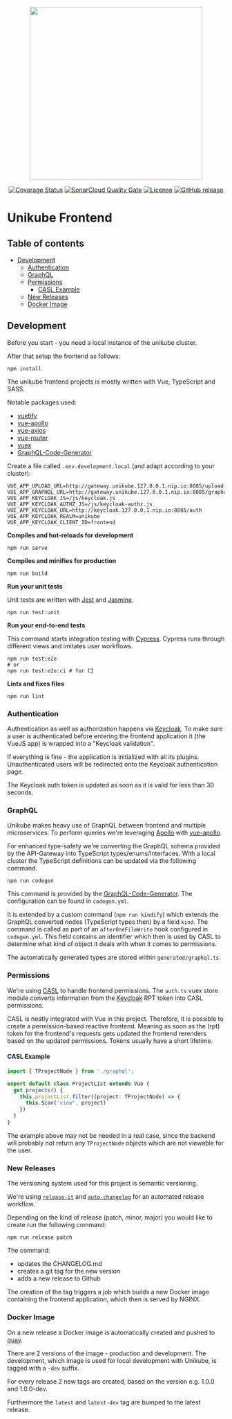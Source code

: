 
<p align="center">
  <img src="https://raw.githubusercontent.com/unikubehq/frontend/main/project_logo.png" width="400">
</p>
<p align="center">
  <a href="https://coveralls.io/github/unikubehq/frontend?branch=main"><img alt="Coverage Status" src="https://coveralls.io/repos/github/unikubehq/frontend/badge.svg?branch=main"></a>
  <a href="https://sonarcloud.io/dashboard?id=unikubehq_frontend"><img alt="SonarCloud Quality Gate" src="https://sonarcloud.io/api/project_badges/measure?project=unikubehq_frontend&metric=alert_status"></a>
  <a href="https://raw.githubusercontent.com/unikubehq/frontend/main/LICENSE"><img alt="License" src="https://img.shields.io/badge/License-Apache%202.0-blue.svg"></a>
  <a href="https://github.com/unikubehq/frontend/releases"><img alt="GitHub release" src="https://img.shields.io/github/release/unikubehq/frontend.svg"></a>
</p>

# Unikube Frontend

## Table of contents

* [Development](#development)
  * [Authentication](#authentication)
  * [GraphQL](#graphql)
  * [Permissions](#permissions)
      * [CASL Example](#example-casl)
  * [New Releases](#new-releases)
  * [Docker Image](#docker-image)

## Development

Before you start - you need a local instance of the unikube cluster.

After that setup the frontend as follows:

```
npm install
```

The unikube frontend projects is mostly written with Vue, TypeScript and SASS. 

Notable packages used:

- [vuetify](https://vuetifyjs.com/)  
- [vue-apollo](https://apollo.vuejs.org/)
- [vue-axios](https://www.npmjs.com/package/vue-axios/)
- [vue-router](https://router.vuejs.org/)
- [vuex](https://vuex.vuejs.org/)
- [GraphQL-Code-Generator](https://www.graphql-code-generator.com/)


Create a file called `.env.development.local` (and adapt according to your cluster):
```dotenv
VUE_APP_UPLOAD_URL=http://gateway.unikube.127.0.0.1.nip.io:8085/upload
VUE_APP_GRAPHQL_URL=http://gateway.unikube.127.0.0.1.nip.io:8085/graphql
VUE_APP_KEYCLOAK_JS=/js/keycloak.js
VUE_APP_KEYCLOAK_AUTHZ_JS=/js/keycloak-authz.js
VUE_APP_KEYCLOAK_URL=http://keycloak.127.0.0.1.nip.io:8085/auth
VUE_APP_KEYCLOAK_REALM=unikube
VUE_APP_KEYCLOAK_CLIENT_ID=frontend
```

**Compiles and hot-reloads for development**
```shell
npm run serve
```

**Compiles and minifies for production**
```shell
npm run build
```

**Run your unit tests**

Unit tests are written with [Jest](https://jestjs.io/) and [Jasmine](https://jasmine.github.io/).

```shell
npm run test:unit
```

**Run your end-to-end tests**

This command starts integration testing with [Cypress](https://www.cypress.io/). Cypress
runs through different views and imitates user workflows.
```shell
npm run test:e2e
# or
npm run test:e2e:ci # for CI
```

**Lints and fixes files**
```shell
npm run lint
```

### Authentication

Authentication as well as authorization happens via [Keycloak](https://www.keycloak.org/).
To make sure a user is authenticated before entering the frontend application
it (the VueJS app) is wrapped into a "Keycloak validation".

If everything is fine - the application is initialized with all its plugins.
Unauthenticated users will be redirected onto the Keycloak authentication page.

The Keycloak auth token is updated as soon as it is valid for less than 30 seconds.


### GraphQL

Unikube makes heavy use of GraphQL between frontend and multiple 
microservices. To perform queries we're leveraging [Apollo](https://www.apollographql.com/)
with [vue-apollo](https://apollo.vuejs.org/). 

For enhanced type-safety we're converting the GraphQL schema provided
by the API-Gateway into TypeScript types/enums/interfaces. With a local
cluster the TypeScript definitions can be updated via the following command.

```shell
npm run codegen
```

This command is provided by the [GraphQL-Code-Generator](https://www.graphql-code-generator.com/).
The configuration can be found in `codegen.yml`.

It is extended by a custom command (`npm run kindify`) which extends
the GraphQL converted nodes (TypeScript types then) by a field `kind`. The command
is called as part of an `afterOneFileWrite` hook configured in `codegen.yml`.
This field contains an identifier which then is used by CASL to determine
what kind of object it deals with when it comes to permissions.

The automatically generated types are stored within `generated/graphql.ts`.

### Permissions
We're using [CASL](https://casl.js.org/) to handle frontend permissions. 
The `auth.ts` vuex store module converts information from the [Keycloak](https://www.keycloak.org/)
RPT token into CASL permissions.

CASL is neatly integrated with Vue in this project. Therefore, it is possible
to create a permission-based reactive frontend. Meaning as soon as the (rpt)
token for the frontend's requests gets updated the frontend rerenders based
on the updated permissions. Tokens usually have a short lifetime.

#### CASL Example

```typescript
import { TProjectNode } from './graphql';

export default class ProjectList extends Vue {
  get projects() {
    this.projectList.filter((project: TProjectNode) => {
      this.$can('view', project)
    })
  }
}
```

The example above may not be needed in a real case, since the backend
will probably not return any `TProjectNode` objects which are not viewable
for the user.

### New Releases

The versioning system used for this project is semantic versioning.

We're using [`release-it`](https://www.npmjs.com/package/release-it) and
[`auto-changelog`](https://www.npmjs.com/package/auto-changelog) for an automated release workflow.

Depending on the kind of release (patch, minor, major) you would like to create run the following
command:

```shell
npm run release patch
```

The command:
- updates the CHANGELOG.md
- creates a git tag for the new version
- adds a new release to Github
  
The creation of the tag triggers a job which builds a new Docker image  containing the 
frontend application, which then is served by NGINX.

### Docker Image

On a new release a Docker image is automatically created and pushed to
[quay](https://quay.io/repository/unikube/frontend).

There are 2 versions of the image - production and development.
The development, which image is used for local development with Unikube, 
is tagged with a `-dev` suffix.

For every release 2 new tags are created, based on the version e.g.
1.0.0 and 1.0.0-dev.

Furthermore the `latest` and `latest-dev` tag are bumped to the latest
release.

